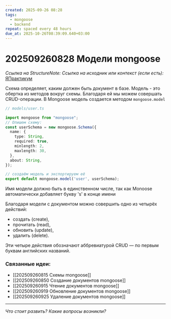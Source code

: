 ```yaml
---
created: 2025-09-26 08:28
tags:
  - mongoose
  - backend
repeat: spaced every 48 hours
due_at: 2025-10-26T08:39:09.640+03:00
---
```

# 202509260828 Модели mongoose

*Ссылка на StructureNote:*
*Ссылка на исходник или контекст (если есть):* [ЯПрактикум](https://practicum.yandex.ru/learn/backend-nodejs/courses/16b47298-e20d-4fde-9619-1ab305039a00/sprints/564238/topics/a4928f0d-5f69-4053-bea3-fa90d3a2a89f/lessons/15cef645-c2a0-4925-9e9b-bb174e07ec2e/)

Схема определяет, каким должен быть документ в базе. Модель - это обертка из методов вокруг схемы. Благодаря ей мы можем совершать CRUD-операции. В Mongoose модель создается методом `mongoose.model`

```ts
// models/user.ts

import mongoose from "mongoose";
// Опишем схему:
const userSchema = new mongoose.Schema({
  name: {
    type: String,
    required: true,
    minlength: 2,
    maxlength: 30,
  },
  about: String,
});

// создаём модель и экспортируем её
export default mongoose.model('user', userSchema);
```

Имя модели должно быть в единственном числе, так как Monoose автоматически добавляет букву 's' в конце имени

Благодаря модели с документом можно совершить одно из четырёх действий:

- создать (create),
- прочитать (read),
- обновить (update),
- удалить (delete).

Эти четыре действия обозначают аббревиатурой CRUD — по первым буквам английских названий.

### Связанные идеи:

* [[202509260815 Схемы mongoose]]
* [[202509260850 Создание документов mongoose]]
* [[202509260915 Чтение документов mongoose]]
* [[202509260919  Обновление документов mongoose]]
* [[202509260925 Удаление документов mongoose]]

---

*Что стоит развить? Какие вопросы возникли?*
